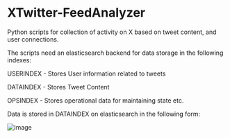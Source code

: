 # XTwitter-FeedAnalyzer

Python scripts for collection of activity on X based on tweet content, and user connections.

The scripts need an elasticsearch backend for data storage in the following indexes:

USERINDEX - Stores User information related to tweets

DATAINDEX - Stores Tweet Content

OPSINDEX - Stores operational data for maintaining state etc.

Data is stored in DATAINDEX on elasticsearch in the following form:

![image](https://whiteclouddrive.com/terms/store/res/wy0lhz7pc5vcuh09in3vmp7u2/img.jpg)

